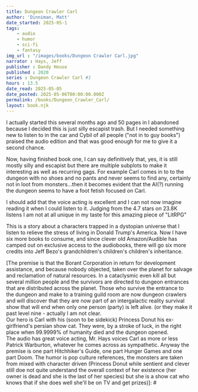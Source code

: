 ```yaml
---
title: Dungeon Crawler Carl
author: 'Dinniman, Matt'
date_started: 2025-05-1
tags: 
    - audio
    - humor
    - sci-fi
    - fantasy 
img_url : "/images/books/Dungeon Crawler Carl.jpg"
narrator : Hays, Jeff
publisher : Dandy House
published : 2020
series : Dungeon Crawler Carl #1
hours : 13.5
date_read: 2025-05-05
date_posted: 2025-05-06T00:00:00.000Z
permalink: /books/Dungeon_Crawler_Carl/
layout: book.njk
---
```

I actually started this several months ago and 50 pages in I abandoned because I decided this is just silly escapist trash. But I needed something new to listen to in the car and Cybil of all people ("not in to guy books") praised the audio edition and that was good enough for me to give it a second chance.

Now, having finished book one, I can say definitively that, yes, it is still mostly silly and escapist but there are multiple subplots to make it interesting as well as recurring gags.  For example Carl comes in to to the dungeon with no shoes and no pants and never seems to find any, certainly not in loot from monsters...then it becomes evident that the AI(?) running the dungeon seems to have a foot fetish focused on Carl.  

I should add that the voice acting is excellent and I can not now imagine reading it when I could listen to it. Judging from the 4.7 stars on 23.8K listens I am not at all unique in my taste for this amazing piece of "LitRPG"

This is a story about a characters trapped in a dystopian universe that I listen to relieve the stress of living in Donald Trump's America.  Now I have six more books to consume, and since clever old Amazon/Audible has camped out on exclusive access to the audiobooks, there will go six more credits into Jeff Bezo's grandchildren's children's children's inheritance.

[The premise is that the Borant Corporation in return for development assistance, and because nobody objected, taken over the planet for salvage and reclamation of natural resources.  In a cataclysmic even kill all but several million people and the survivors are directed to dungeon entrances that are distributed across the planet.  Those who survive the entrance to the dungeon and make to a training guild room are now dungeon crawlers and will discover that they are now part of an intergalactic reality survival show that will end when only one person (party) is left alive. (or they make it past level nine - actually I am not clear.  
Our hero is Carl with his (soon to be sidekick) Princess Donut his ex-girlfriend's persian show cat. They were, by a stroke of luck, in the right place  when  99.9999% of humanity died and the dungeon opened.  
The audio has great voice acting, Mr. Hays voices Carl as more or less Patrick Warburton, whatever he comes across as sympathetic.
Anyway the premise is one part Hitchhiker's Guide, one part Hunger Games and one part Doom.  The humor is pop culture references, the monsters are taken from mixed with character driven (Princess Donut while sentient and clever still doe not quite understand the overall context of her existence (her owner is dead and she is the last of her species) but she is a show cat who knows that if she does well she'll be on TV and get prizes)]: #
